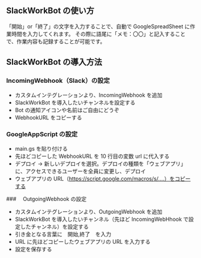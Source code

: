 ## SlackWorkBot の使い方

「開始」or「終了」の文字を入力することで、自動で GoogleSpreadSheet に作業時間を入力してくれます。
その際に語尾に「メモ：〇〇」と記入することで、作業内容も記録することが可能です。

## SlackWorkBot の導入方法

### IncomingWebhook（Slack）の設定

- カスタムインテグレーションより、IncomingWebhook を追加
- SlackWorkBot を導入したいチャンネルを設定する
- Bot の通知アイコンや名前はご自由にどうぞ
- WebhookURL をコピーする

### GoogleAppScript の設定

- main.gs を貼り付ける
- 先ほどコピーした WebhookURL を 10 行目の変数 url に代入する
- デプロイ → 新しいデプロイを選択。デプロイの種類を「ウェブアプリ」に、アクセスできるユーザーを全員に変更し、デプロイ
- ウェブアプリの URL（https://script.google.com/macros/s/....）をコピーする

###　 OutgoingWebhook の設定

- カスタムインテグレーションより、OutgoingWebhook を追加
- SlackWorkBot を導入したいチャンネル（先ほど IncomingWebHhook で設定したチャンネル）を設定する
- 引き金となる言葉に　開始,終了　を入力
- URL に先ほどコピーしたウェブアプリの URL を入力する
- 設定を保存する
